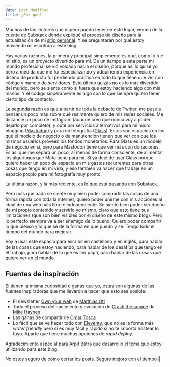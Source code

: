 ```yaml
---
date: Last Modified
title: ¿Por qué?
---
```

Muchos de los lectores que espero puedo tener en este lugar, vienen de la cuenta de Substack donde expliqué el proceso de diseño para la actualización de mi [sitio personal](https://josedelgado.me). Y se preguntarán por qué estoy moviendo mi escritura a este blog.

Hay varias razones, la primera y principal simplemente es que, como lo fue mi sitio, es un proyecto divertido para mí. De un tiempo a esta parte mi mundo profesional se vió volcado hacia el diseño, porque así lo quise yo, pero a medida que me fui especializando y adquiriendo experiencia en diseño de producto fui perdiendo práctica en todo lo que tiene que ver con código y manejo de servidores. Esto último quizás no es lo más divertido del mundo, pero se siente como si fuera que estoy haciendo algo con mis manos. Y el código sinceramente es algo con lo que siempre quiero tener cierto tipo de contacto.

La segunda razón es que a partir de toda la debacle de Twitter, me puse a pensar un poco más sobre qué realmente quiero de mis redes sociales. Me distancié un poco de Instagram (aunque creo que nunca voy a poder dejarlo por completo), y opté por servicios alternativos para mi micro blogging ([Mastodon](https://mastodon.design/@jd)) y para mi fotografía ([Glass](https://glass.photo)). Estos son espacios en los que el modelo de negocio o de manutención tienen que ver con que los mismos usuarios proveen los fondos monetarios. Para Glass es un modelo de negocio en sí, pero para Mastodon tiene que ver más con donaciones. 
Es así que me separo un poco, al menos de forma consciente, de alimentar los algoritmos que Meta tiene para mí. Sí ya dejé de usar Glass porque quiero hacer un poco de espacio en mis gastos recurrentes para otras cosas que tengo en mi vida, y eso también va hacer que trabaje en un espacio propio para mi fotografía muy pronto.

La última razón, y la más reciente, es [lo que está pasando con Substack](https://www.theverge.com/2023/12/21/24011232/substack-nazi-moderation-demonetization-hamish-mckenzie). 

Pero más que nada se siente muy bien poder compartir las cosas de una forma rápida con toda la internet, quiero poder unirme con mis acciones al ideal de una web más libre e independiente. Se siente bien poder ser dueño de mi propio contenido y servirlo yo mismo, claro que esto tiene sus limitaciones (que son bien visibles por el diseño de este mismo blog). Pero lo perfecto siempre va a ser enemigo de lo bueno. Quiero poder compartir lo que pienso y lo que sé de la forma en que puedo y sé. Tengo todo el tiempo del mundo para mejorar.

Voy a usar este espacio para escribir en castellano y en inglés, para hablar de las cosas que estoy haciendo, para hablar de los desafíos que tengo en el trabajo, para hablar de lo que es ser papá, para hablar de las cosas que quiero ver en el mundo.

## Fuentes de inspiración

Si tienen la misma curiosidad o ganas que yo, estas son algunas de las fuentes inspiradoras que me llevaron a hacer que esto sea posible:

- El newsletter [Own your web](https://buttondown.email/ownyourweb) de [Matthias Ott](https://matthiasott.com/)
- Todo el proceso del nacimiento y evolución de [Crash the arcade](https://crashthearcade.com/) de [Mike Haynes](https://social.lol/@mikehaynes)
- Las ganas de compartir de [Omar Tosca](https://mastodon.design/@omartosca#.)
- Lo fácil que se ve hacer todo con [Eleventy](https://www.11ty.dev/), que no es la forma más *writer friendly* pero sí es muy fácil y rápido si no te importa hostear lo tuyo. Aparte que tiene muchas opciones de *rapid deploy*.

Agradecimiento especial para [Arpit Batra](https://arpit.tk/) que desarrolló [el tema](https://github.com/arpitbatra123/eleventy-blog-mnml) que estoy utilizando para este blog.

No estoy seguro de como cerrar los posts. Seguro mejoro con el tiempo 😬